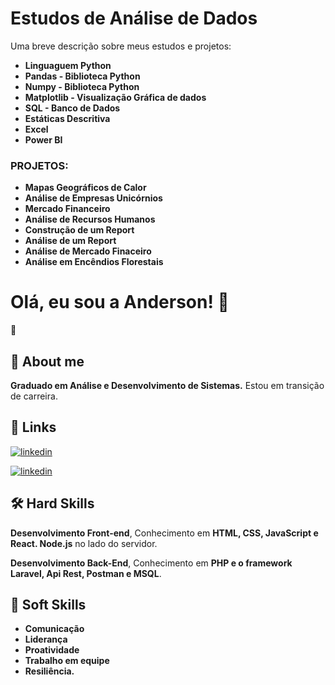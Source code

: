 
# Estudos de Análise de Dados 
 
 

Uma breve descrição sobre meus estudos e projetos: 


* **Linguaguem Python**
* **Pandas - Biblioteca Python**
* **Numpy - Biblioteca Python**
* **Matplotlib - Visualização Gráfica de dados**
* **SQL - Banco de Dados**
* **Estáticas Descritiva**
* **Excel**
* **Power BI**


### **PROJETOS**:

* **Mapas Geográficos de Calor**
* **Análise de Empresas Unicórnios**
* **Mercado Financeiro**
* **Análise de Recursos Humanos**       
* **Construção de um Report**
* **Análise de um Report**
* **Análise de Mercado Finaceiro**
* **Análise em Encêndios Florestais**





# Olá, eu sou a Anderson! 👋

🤝
## 🚀 About me
**Graduado em Análise e Desenvolvimento de Sistemas.**
Estou em transição de carreira.  


## 🔗 Links
[![linkedin](https://img.shields.io/badge/portifolio-0A66C?style=for-the-badge&logo=linkedin&logoColor=white)](https://andersonlignelli.netlify.app/)


[![linkedin](https://img.shields.io/badge/linkedin-0A66C2?style=for-the-badge&logo=linkedin&logoColor=white)](https://www.linkedin.com/in/anderson-gouveia-lignelli-0aa33332a/)


## 🛠 Hard Skills
**Desenvolvimento Front-end**, Conhecimento em **HTML, CSS, JavaScript e React. Node.js** no lado do servidor.

**Desenvolvimento Back-End**, Conhecimento em **PHP e o framework Laravel, Api Rest, Postman e MSQL**.
## 🤝 Soft Skills

* **Comunicação**
* **Liderança**
* **Proatividade**
* **Trabalho em equipe**
* **Resiliência.**
